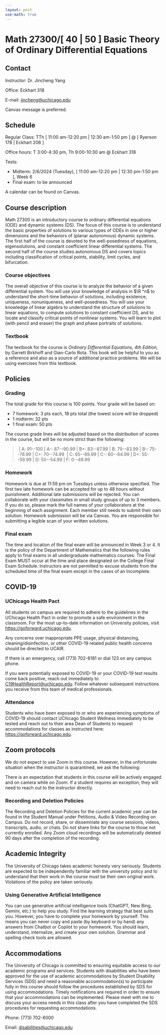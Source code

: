 ```yaml
---
layout: post
use-math: true
---
```


# Math 27300/[ 40 | 50 ] Basic Theory of Ordinary Differential Equations

## Contact

Instructor: Dr. Jincheng Yang 

Office: Eckhart 318

E-mail: jincheng@uchicago.edu 

Canvas message is preferred.

## Schedule

Regular Class: TTh [ 11:00 am-12:20 pm \| 12:30 am-1:50 pm ] @ [ Ryerson 178 \| Eckhart 206 ]

Office hours: T 3:00-4:30 pm, Th 9:00-10:30 am @ Eckhart 318

Tests: 

- Midterm: 2/6/2024 (Tuesday), [ 11:00 am-12:20 pm \| 12:30 pm-1:50 pm ], Week 6
- Final exam: to be announced

A calendar can be found on Canvas.

## Course description

Math 27300 is an introductory course to ordinary differential equations (ODE) and dynamic systems (DS). The focus of this course is to understand the basic properties of solutions to various types of ODEs in one or higher dimensions and the behaviors of (planar autonomous) dynamic systems. The first half of the course is devoted to the well-posedness of equations, eigensolutions, and constant coefficient linear differential systems. The second half of the course studies autonomous DS and covers topics including classification of critical points, stability, limit cycles, and bifurcation. 

### Course objectives

The overall objective of this course is to analyze the behavior of a given differential system. You will use your knowledge of analysis in $\R ^n$ to understand the short-time behavior of solutions, including existence, uniqueness, nonuniqueness, and well-posedness. You will use your knowledge of linear algebra to understand the structure of solutions to linear equations, to compute solutions to constant coefficient DS, and to locate and classify critical points of nonlinear systems. You will learn to plot (with pencil and eraser) the graph and phase portraits of solutions.  

### Textbook

The textbook for the course is *Ordinary Differential Equations, 4th Edition*, by Garrett Birkhoff and Gian-Carlo Rota. This book will be helpful to you as a reference and also as a source of additional practice problems. We will be using exercises from this textbook.

## Policies

### Grading

The total grade for this course is 100 points. Your grade will be based on:

- 7 homework: 3 pts each, 18 pts total (the lowest score will be dropped)
- 1 midterm: 32 pts
- 1 final exam: 50 pts

The course grade lines will be adjusted based on the distribution of scores in the course, but will be no more strict than the following:

> | A: 91--100 | A-: 87--90.99 | B+: 83--87.99 | B: 79--83.99 | B-: 75--78.99 | C+: 70--74.99 
> | C: 65--69.99 | C-: 60--64.99 | D+: 55--59.99 | D: 50--54.99 | F: 0--49.99

### Homework

Homework is due at 11:59 pm on Tuesdays unless otherwise specified. The first two late homework can be accepted for up to 48 hours without punishment. Additional late submissions will be rejected. You can collaborate with your classmates in small study groups of up to 3 members. If you do so, please mark the full names of your collaborators at the beginning of each assignment. Each member still needs to submit their own solution. Homework submission will be via Canvas. You are responsible for submitting a legible scan of your written solutions.

### Final exam

The time and location of the final exam will be announced in Week 3 or 4.
It is the policy of the Department of Mathematics that the following rules apply to final exams in all undergraduate mathematics courses: The Final Exam MUST occur at the time and place designated on the College Final Exam Schedule. Instructors are not permitted to excuse students from the scheduled time of the final exam except in the cases of an Incomplete.

## COVID-19 

### UChicago Health Pact

All students on campus are required to adhere to the guidelines in the UChicago Health Pact in order to promote a safe environment in the classroom. For the most up-to-date information on University policies, visit https://goforward.uchicago.edu.

Any concerns over inappropriate PPE usage, physical distancing, cleaning/disinfection, or other COVID-19 related public health concerns should be directed to UCAIR.

If there is an emergency, call (773) 702-8181 or dial 123 on any campus phone.

If you were potentially exposed to COVID-19 or your COVID-19 test results come back positive, reach out immediately to C19HealthReport@uchicago.edu. Follow whatever subsequent instructions you receive from this team of medical professionals.

### Attendance

Students who have been exposed to or who are experiencing symptoms of COVID-19 should contact UChicago Student Wellness immediately to be tested and reach out to their area Dean of Students to request accommodations for classes as instructed here: https://goforward.uchicago.edu.

## Zoom protocols

We do not expect to use Zoom in this course. However, in the unfortunate situation when the instructor is quarantined, we ask the following:

There is an expectation that students in this course will be actively engaged and on camera while on Zoom. If a student requires an exception, they will need to reach out to the instructor directly.

### Recording and Deletion Policies

The Recording and Deletion Policies for the current academic year can be found in the Student Manual under Petitions, Audio & Video Recording on Campus.
Do not record, share, or disseminate any course sessions, videos, transcripts, audio, or chats. 
Do not share links for the course to those not currently enrolled.
Any Zoom cloud recordings will be automatically deleted 90 days after the completion of the recording.

## Academic Integrity

The University of Chicago takes academic honesty very seriously. Students are expected to be independently familiar with the university policy and to understand that their work in the course must be their own original work. Violations of the policy are taken seriously.

### Using Generative Artificial Intelligence

You can use generative artificial intelligence tools (ChatGPT, New Bing, Gemini, etc.) to help you study. Find the learning strategy that best suits you. However, you have to complete your homework by yourself. This means you can never copy and paste (by keyboard or by hand) any answers from Chatbot or Copilot to your homework. You should learn, understand, internalize, and create your own solution. Grammar and spelling check tools are allowed.

## Accommodations

The University of Chicago is committed to ensuring equitable access to our academic programs and services. Students with disabilities who have been approved for the use of academic accommodations by Student Disability Services (SDS) and need a reasonable accommodation(s) to participate fully in this course should follow the procedures established by SDS for using accommodations. Timely notifications are required in order to ensure that your accommodations can be implemented. Please meet with me to discuss your access needs in this class after you have completed the SDS procedures for requesting accommodations.

Phone: (773) 702-6000

Email: disabilities@uchicago.edu